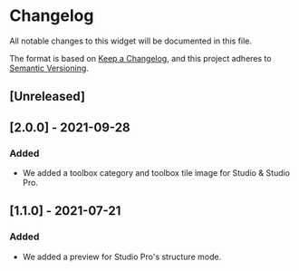 # Changelog
All notable changes to this widget will be documented in this file.

The format is based on [Keep a Changelog](https://keepachangelog.com/en/1.0.0/), and this project adheres to [Semantic Versioning](https://semver.org/spec/v2.0.0.html).

## [Unreleased]

## [2.0.0] - 2021-09-28

### Added
- We added a toolbox category and toolbox tile image for Studio & Studio Pro.

## [1.1.0] - 2021-07-21

### Added
- We added a preview for Studio Pro's structure mode.
